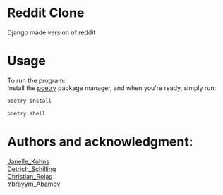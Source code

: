 # Reddit Clone
Django made version of reddit


# Usage
To run the program: <br/>
    Install the [poetry](https://python-poetry.org/docs/) package manager,
    and when you're ready, simply run:

```zsh
poetry install
```
```zsh
poetry shell
```

# Authors and acknowledgment:
[Janelle_Kuhns](https://github.com/JanelleRK) <br/>
[Detrich_Schilling](https://github.com/Detrich) <br/>
[Christian_Rojas](https://github.com/cjrojas72) <br/>
[Ybrayym_Abamov](https://github.com/Ybrayym-Abamov)